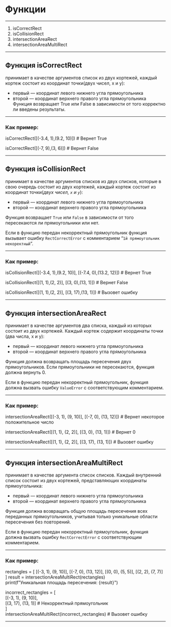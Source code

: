# Функции
___
1) isCorrectRect
2) isCollisionRect
3) intersectionAreaRect
4) intersectionAreaMultiRect
___
## Функция isCorrectRect 
принимает в качестве аргументов список из двух кортежей, каждый кортеж состоит из координат точки(двух чисел, x и y): 
* первый — координат левого нижнего угла прямоугольника 
* второй — координат верхнего правого угла прямоугольника 
Функция возвращает True или False в зависимости от того  корректно ли введены результаты.
___
### Как пример:   

isCorrectRect([(-3.4, 1),(9.2, 10)]) # Вернет True

isCorrectRect([(-7, 9),(3, 6)]) # Вернет False
___

## Функция isCollisionRect  
принимает в качестве аргументов списков из двух списков, которые в свою очередь состоит из двух кортежей, каждый кортеж состоит из координат точки(*двух чисел, `x` и `y`*): 

* первый — координат левого нижнего угла прямоугольника
* второй — координат верхнего правого угла прямоугольника 

Функция возвращает `True` или `False` в зависимости от того пересекаются ли прямоугольники или нет.

Если в функцию передан некорректный прямоугольник функция вызывает ошибку `RectCorrectError` c комментарием “`1й прямоугольник некоректный`”.
___
### Как пример:   

isCollisionRect([(-3.4, 1),(9.2, 10)], [(-7.4, 0),(13.2, 12)]) # Вернет True  

isCollisionRect([(1, 1),(2, 2)], [(3, 0),(13, 1)]) # Вернет False  

isCollisionRect([(1, 1),(2, 2)], [(3, 17),(13, 1)]) # Вызовет ошибку  
___

## Функция intersectionAreaRect   
принимает в качестве аргументов два списка, каждый из которых состоит из двух кортежей. Каждый кортеж содержит координаты точки (два числа, x и y):

* первый — координат левого нижнего угла прямоугольника
* второй — координат верхнего правого угла прямоугольника

Функция должна возвращать площадь пересечения двух прямоугольников. Если прямоугольники не пересекаются, функция должна вернуть 0.

Если в функцию передан некорректный прямоугольник, функция должна вызвать ошибку `ValueError` с соответствующим комментарием.
___
### Как пример:   

intersectionAreaRect([(-3, 1), (9, 10)], [(-7, 0), (13, 12)]) # Вернет некоторое положительное число   

intersectionAreaRect([(1, 1), (2, 2)], [(3, 0), (13, 1)]) # Вернет 0   

intersectionAreaRect([(1, 1), (2, 2)], [(3, 17), (13, 1)]) # Вызовет ошибку   
___

## Функция intersectionAreaMultiRect   
принимает в качестве аргумента список списков. Каждый внутренний список состоит из двух кортежей, представляющих координаты прямоугольника:

* первый — координат левого нижнего угла прямоугольника
* второй — координат верхнего правого угла прямоугольника
  
Функция должна возвращать общую площадь пересечения всех переданных прямоугольников, учитывая только уникальные области пересечения без повторений.

Если в функцию передан некорректный прямоугольник, функция должна вызвать ошибку `RectCorrectError` с соответствующим комментарием.
___
### Как пример:   

rectangles = [
    [(-3, 1), (9, 10)],
    [(-7, 0), (13, 12)],
    [(0, 0), (5, 5)],
    [(2, 2), (7, 7)]
]
result = intersectionAreaMultiRect(rectangles)   
print(f"Уникальная площадь пересечения: {result}")   

incorrect_rectangles = [   
    [(-3, 1), (9, 10)],   
    [(3, 17), (13, 1)]  # Некорректный прямоугольник   
]   
intersectionAreaMultiRect(incorrect_rectangles)  # Вызовет ошибку   
___

